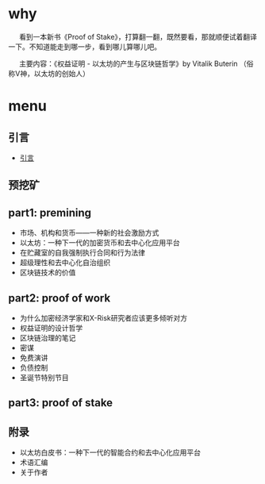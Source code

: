 # why
&ensp; &ensp; 看到一本新书《Proof of Stake》，打算翻一翻，既然要看，那就顺便试着翻译一下。不知道能走到哪一步，看到哪儿算哪儿吧。

&ensp; &ensp; 主要内容：《权益证明 - 以太坊的产生与区块链哲学》by Vitalik Buterin （俗称V神，以太坊的创始人）


# menu


## 引言
* [引言](./content/introduction.md)

## 预挖矿

## part1: premining
* 市场、机构和货币——一种新的社会激励方式
* 以太坊：一种下一代的加密货币和去中心化应用平台
* 在贮藏室的自我强制执行合同和行为法律
* 超级理性和去中心化自治组织
* 区块链技术的价值

## part2: proof of work
* 为什么加密经济学家和X-Risk研究者应该更多倾听对方
* 权益证明的设计哲学
* 区块链治理的笔记
* 密谋
* 免费演讲
* 负债控制
* 圣诞节特别节目

## part3: proof of stake


## 附录
* 以太坊白皮书：一种下一代的智能合约和去中心化应用平台
* 术语汇编
* 关于作者